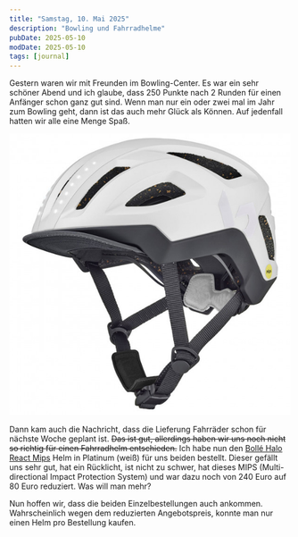 ```yaml
---
title: "Samstag, 10. Mai 2025"
description: "Bowling und Fahrradhelme"
pubDate: 2025-05-10
modDate: 2025-05-10
tags: [journal]
---
```


Gestern waren wir mit Freunden im Bowling-Center.
Es war ein sehr schöner Abend
und ich glaube, dass 250 Punkte nach 2 Runden für einen Anfänger schon ganz gut sind.
Wenn man nur ein oder zwei mal im Jahr zum Bowling geht,
dann ist das auch mehr Glück als Können.
Auf jedenfall hatten wir alle eine Menge Spaß.

![Bolle Halo React Mips](./bolle-halo-react-mips-bike-helmet.jpg)

Dann kam auch die Nachricht,
dass die Lieferung Fahrräder schon für nächste Woche geplant ist.
~~Das ist gut, allerdings haben wir uns noch nicht so richtig für einen Fahrradhelm entschieden.~~
Ich habe nun den [Bollé Halo React Mips](https://www.bolle.com/nl/bike-helmets/bike-helmets/halo-react-mips-88476.html) Helm
in Platinum (weiß) für uns beiden bestellt.
Dieser gefällt uns sehr gut,
hat ein Rücklicht,
ist nicht zu schwer,
hat dieses MIPS (Multi-directional Impact Protection System)
und war dazu noch von 240 Euro auf 80 Euro reduziert.
Was will man mehr?

Nun hoffen wir, dass die beiden Einzelbestellungen auch ankommen. Wahrscheinlich wegen dem reduzierten Angebotspreis,
konnte man nur einen Helm pro Bestellung kaufen.
